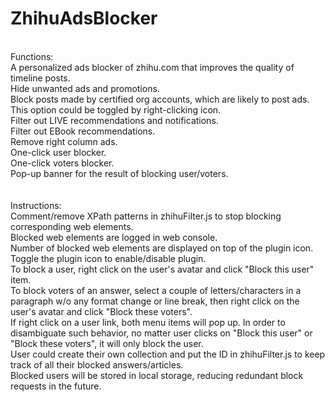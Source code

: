 # ZhihuAdsBlocker
<br/>
Functions:<br/>
A personalized ads blocker of zhihu.com that improves the quality of timeline posts.<br/>
Hide unwanted ads and promotions.<br/>
Block posts made by certified org accounts, which are likely to post ads. This option could be toggled by right-clicking icon.<br/>
Filter out LIVE recommendations and notifications.<br/>
Filter out EBook recommendations.<br/>
Remove right column ads.<br/>
One-click user blocker.<br/>
One-click voters blocker.<br/>
Pop-up banner for the result of blocking user/voters.<br/>
<br/>
<br/>
Instructions:<br/>
Comment/remove XPath patterns in zhihuFilter.js to stop blocking corresponding web elements.<br/>
Blocked web elements are logged in web console.<br/>
Number of blocked web elements are displayed on top of the plugin icon.<br/>
Toggle the plugin icon to enable/disable plugin.<br/>
To block a user, right click on the user's avatar and click "Block this user" item.<br/>
To block voters of an answer, select a couple of letters/characters in a paragraph w/o any format change or line break, then right click on the user's avatar and click "Block these voters".<br/>
If right click on a user link, both menu items will pop up. In order to disambiguate such behavior, no matter user clicks on "Block this user" or "Block these voters", it will only block the user.<br/>
User could create their own collection and put the ID in zhihuFilter.js to keep track of all their blocked answers/articles.<br/>
Blocked users will be stored in local storage, reducing redundant block requests in the future.<br/>
